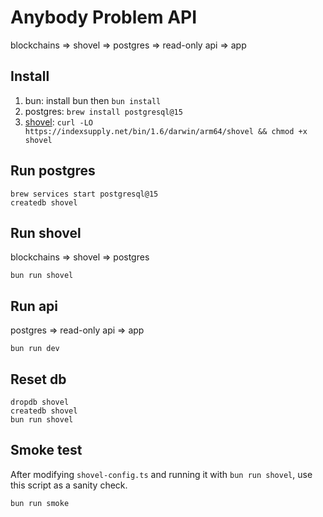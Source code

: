 # Anybody Problem API

blockchains => shovel => postgres => read-only api => app

## Install

1. bun: install bun then `bun install`
2. postgres: `brew install postgresql@15`
3. [shovel](https://www.indexsupply.com/shovel/docs/#install): `curl -LO https://indexsupply.net/bin/1.6/darwin/arm64/shovel && chmod +x shovel`

## Run postgres

```
brew services start postgresql@15
createdb shovel
```

## Run shovel

blockchains => shovel => postgres

`bun run shovel`

## Run api

postgres => read-only api => app

`bun run dev`

## Reset db

```
dropdb shovel
createdb shovel
bun run shovel
```

## Smoke test

After modifying `shovel-config.ts` and running it with `bun run shovel`, use this script as a sanity check.

`bun run smoke`
